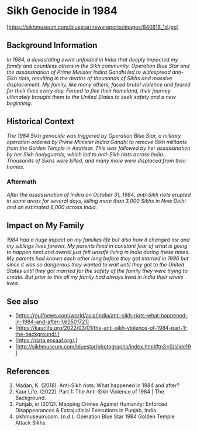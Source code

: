 # **Sikh Genocide in 1984**
[https://sikhmuseum.com/bluestar/newsreports/images/840618_1d.jpg]

## **Background Information**
*In 1984, a devastating event unfolded in India that deeply impacted my family and countless others in the Sikh community. Operation Blue Star and the assassination of Prime Minister Indira Gandhi led to widespread anti-Sikh riots, resulting in the deaths of thousands of Sikhs and massive displacement. My family, like many others, faced brutal violence and feared for their lives every day. Forced to flee their homeland, their journey ultimately brought them to the United States to seek safety and a new beginning.*

## **Historical Context** 
*The 1984 Sikh genocide was triggered by Operation Blue Star, a military operation ordered by Prime Minister Indira Gandhi to remove Sikh militants from the Golden Temple in Amritsar. This was followed by her assassination by her Sikh bodyguards, which led to anti-Sikh riots across India. Thousands of Sikhs were killed, and many more were displaced from their homes.*
### **Aftermath**
*After the assassination of Indira on October 31, 1984, anti-Sikh riots erupted in some areas for several days, killing more than 3,000 Sikhs in New Delhi and an estimated 8,000 across India.*

## **Impact on My Family**
*1984 had a huge impact on my families life but also how it changed me and my siblings lives forever. My parents lived in constant fear of what is going to happen next and overall just felt unsafe living in India during these times. My parents had known each other long before they got married in 1996 but since it was so dangerous they wanted to wait until they got to the United States until they got married for the safety of the family they were trying to create. But prior to this all my family had always lived in India their whole lives.*

## See also
- [https://gulfnews.com/world/asia/india/anti-sikh-riots-what-happened-in-1984-and-after-1.60501721]
- [https://kaurlife.org/2022/03/01/the-anti-sikh-violence-of-1984-part-1-the-background/.]
- [https://data.ensaaf.org/.]
- [http://sikhmuseum.com/bluestar/photographs/index.html#tn3=0/slide19]

## References
1. Madan, K. (2018). Anti-Sikh riots: What happened in 1984 and after? 
2. Kaur Life. (2022). Part 1: The Anti-Sikh Violence of 1984 | The Background. 
3. Punjab, in (2012). Mapping Crimes Against Humanity: Enforced Disappearances & Extrajudicial Executions in Punjab, India. 
4. sikhmuseum.com. (n.d.). Operation Blue Star 1984 Golden Temple Attack Sikhs. 